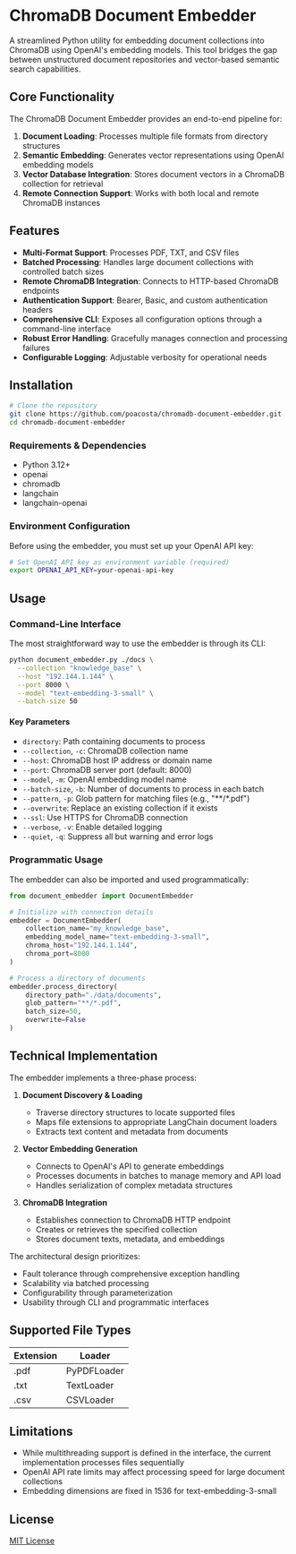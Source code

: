 # ChromaDB Document Embedder

A streamlined Python utility for embedding document collections into ChromaDB using OpenAI's embedding models. This tool
bridges the gap between unstructured document repositories and vector-based semantic search capabilities.

## Core Functionality

The ChromaDB Document Embedder provides an end-to-end pipeline for:

1. **Document Loading**: Processes multiple file formats from directory structures
2. **Semantic Embedding**: Generates vector representations using OpenAI embedding models
3. **Vector Database Integration**: Stores document vectors in a ChromaDB collection for retrieval
4. **Remote Connection Support**: Works with both local and remote ChromaDB instances

## Features

- **Multi-Format Support**: Processes PDF, TXT, and CSV files
- **Batched Processing**: Handles large document collections with controlled batch sizes
- **Remote ChromaDB Integration**: Connects to HTTP-based ChromaDB endpoints
- **Authentication Support**: Bearer, Basic, and custom authentication headers
- **Comprehensive CLI**: Exposes all configuration options through a command-line interface
- **Robust Error Handling**: Gracefully manages connection and processing failures
- **Configurable Logging**: Adjustable verbosity for operational needs

## Installation

```bash
# Clone the repository
git clone https://github.com/poacosta/chromadb-document-embedder.git
cd chromadb-document-embedder
```

### Requirements & Dependencies

- Python 3.12+
- openai
- chromadb
- langchain
- langchain-openai

### Environment Configuration

Before using the embedder, you must set up your OpenAI API key:

```bash
# Set OpenAI API key as environment variable (required)
export OPENAI_API_KEY=your-openai-api-key
```

## Usage

### Command-Line Interface

The most straightforward way to use the embedder is through its CLI:

```bash
python document_embedder.py ./docs \
  --collection "knowledge_base" \
  --host "192.144.1.144" \
  --port 8000 \
  --model "text-embedding-3-small" \
  --batch-size 50
```

#### Key Parameters

- `directory`: Path containing documents to process
- `--collection`, `-c`: ChromaDB collection name
- `--host`: ChromaDB host IP address or domain name
- `--port`: ChromaDB server port (default: 8000)
- `--model`, `-m`: OpenAI embedding model name
- `--batch-size`, `-b`: Number of documents to process in each batch
- `--pattern`, `-p`: Glob pattern for matching files (e.g., "**/*.pdf")
- `--overwrite`: Replace an existing collection if it exists
- `--ssl`: Use HTTPS for ChromaDB connection
- `--verbose`, `-v`: Enable detailed logging
- `--quiet`, `-q`: Suppress all but warning and error logs

### Programmatic Usage

The embedder can also be imported and used programmatically:

```python
from document_embedder import DocumentEmbedder

# Initialize with connection details
embedder = DocumentEmbedder(
    collection_name="my_knowledge_base",
    embedding_model_name="text-embedding-3-small",
    chroma_host="192.144.1.144",
    chroma_port=8000
)

# Process a directory of documents
embedder.process_directory(
    directory_path="./data/documents",
    glob_pattern="**/*.pdf",
    batch_size=50,
    overwrite=False
)
```

## Technical Implementation

The embedder implements a three-phase process:

1. **Document Discovery & Loading**
    - Traverse directory structures to locate supported files
    - Maps file extensions to appropriate LangChain document loaders
    - Extracts text content and metadata from documents

2. **Vector Embedding Generation**
    - Connects to OpenAI's API to generate embeddings
    - Processes documents in batches to manage memory and API load
    - Handles serialization of complex metadata structures

3. **ChromaDB Integration**
    - Establishes connection to ChromaDB HTTP endpoint
    - Creates or retrieves the specified collection
    - Stores document texts, metadata, and embeddings

The architectural design prioritizes:

- Fault tolerance through comprehensive exception handling
- Scalability via batched processing
- Configurability through parameterization
- Usability through CLI and programmatic interfaces

## Supported File Types

| Extension | Loader      |
|-----------|-------------|
| .pdf      | PyPDFLoader |
| .txt      | TextLoader  |
| .csv      | CSVLoader   |

## Limitations

- While multithreading support is defined in the interface, the current implementation processes files sequentially
- OpenAI API rate limits may affect processing speed for large document collections
- Embedding dimensions are fixed in 1536 for text-embedding-3-small

## License

[MIT License](LICENSE)
